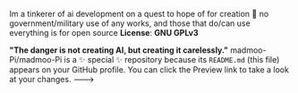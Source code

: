 Im a tinkerer of ai development on a quest to
hope of for creation 🖖 no government/military 
use of any works, and those that do/can use 
everything is for open source 
**License**: **GNU GPLv3**


**"The danger is not creating AI, but creating it carelessly."**
madmoo-Pi/madmoo-Pi is a ✨ special ✨ repository because its `README.md` (this file) appears on your GitHub profile.
You can click the Preview link to take a look at your changes.
--->
